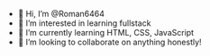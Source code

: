 - 👋 Hi, I’m @Roman6464
- 👀 I’m interested in learning fullstack
- 🌱 I’m currently learning HTML, CSS, JavaScript
- 💞️ I’m looking to collaborate on anything honestly!

<!---
Roman6464/Roman6464 is a ✨ special ✨ repository because its `README.md` (this file) appears on your GitHub profile.
You can click the Preview link to take a look at your changes.
--->
